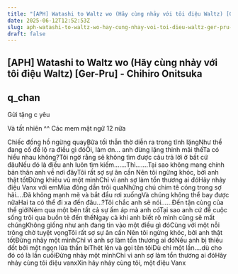 ```yaml
---
title: "[APH] Watashi to Waltz wo (Hãy cùng nhảy với tôi điệu Waltz) [Ger-Pru] - Chihiro Onitsuka"
date: 2025-06-12T12:52:53Z
slug: aph-watashi-to-waltz-wo-hay-cung-nhay-voi-toi-dieu-waltz-ger-pru-chihiro-onitsuka
draft: false
---
```


## [APH] Watashi to Waltz wo (Hãy cùng nhảy với tôi điệu Waltz) [Ger-Pru] - Chihiro Onitsuka

## q_chan

Gửi tặng c yêu 
 
Và tất nhiên ^^ Các mem mật ngữ 12 nữa
 
 
Chiếc đồng hồ ngừng quayBữa tối thẫn thờ diễn ra trong tĩnh lặngNhư thể đang cố để lộ ra điều gì đóÔi, làm ơn... anh đừng lặng thinh mãi thếTa có hiểu nhau không?Tôi ngờ rằng sẽ không tìm được câu trả lời ở bất cứ đâuNếu đó là điều anh luôn tìm kiếm.......Thì.......Tại sao không mang chính bản thân anh về nơi đâyTôi rất sợ sự ân cần Nên tôi ngừng khóc, bởi anh thật tốtĐừng khiêu vũ một mìnhChỉ vì anh sợ làm tổn thương ai đóHãy nhảy điệu Vanx với emMùa đông dần trôi quaNhững chú chim tê cóng trong sợ hãi....Đã không mạnh mẽ và bắt đầu rơi xuốngVà chúng không thể bay được nữaHai ta có thể đi xa đến đâu...?Tôi chắc anh sẽ nói......Đến tận cùng của thế giớiNém qua một bên tất cả sự ấm áp mà anh cóTại sao anh cứ để cuộc sống trôi qua buồn tẻ đến thếNgay cả khi anh biết rõ mình cũng sẽ mất chúngKhông giống như anh đang tin vào một điều gì đóCùng với một nỗi trông chờ tuyệt vọngTôi rất sợ sự ân cần Nên tôi ngừng khóc, bởi anh thật tốtĐừng nhảy một mìnhChỉ vì anh sợ làm tổn thương ai đóNếu anh bị thiêu đốt bởi một ngọn lửa thần bíThét lên và gọi tên tôiDù chỉ một lần....dù cho đó có là lần cuốiĐừng nhảy một mìnhChỉ vì anh sợ làm tổn thương ai đóHãy nhảy cùng tôi điệu vanxXin hãy nhảy cùng tôi, một điệu Vanx